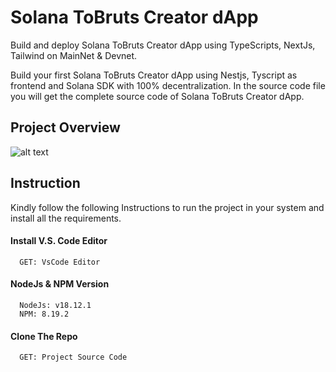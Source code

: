 # Solana ToBruts Creator dApp

Build and deploy Solana ToBruts Creator dApp using TypeScripts, NextJs, Tailwind on MainNet & Devnet.

Build your first Solana ToBruts Creator dApp using Nestjs, Tyscript as frontend and Solana SDK with 100% decentralization. In the source code file you will get the complete source code of Solana ToBruts Creator dApp.

## Project Overview

![alt text](https://www.daulathussain.com/wp-content/uploads/2024/01/Creat-Solana-Token-Creator-Dapp-Full-stack-solana-project.jpg)

## Instruction

Kindly follow the following Instructions to run the project in your system and install all the requirements.

#### Install V.S. Code Editor

```https://code.visualstudio.com/download
  GET: VsCode Editor
```

#### NodeJs & NPM Version

```https://nodejs.org/en/download
  NodeJs: v18.12.1
  NPM: 8.19.2
```

#### Clone The Repo

```https://github.com/myreceiptt/Solana-ToBruts-Creator
  GET: Project Source Code
```

